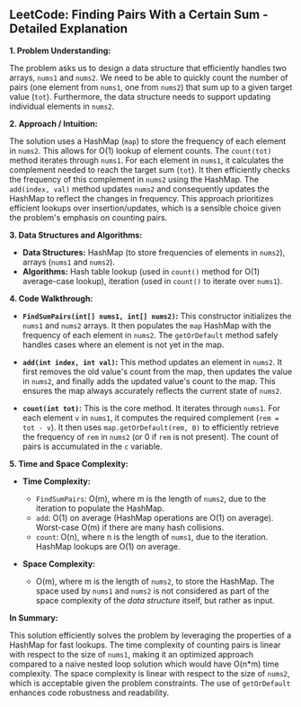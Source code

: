 ## LeetCode: Finding Pairs With a Certain Sum - Detailed Explanation

**1. Problem Understanding:**

The problem asks us to design a data structure that efficiently handles two arrays, `nums1` and `nums2`.  We need to be able to quickly count the number of pairs (one element from `nums1`, one from `nums2`) that sum up to a given target value (`tot`).  Furthermore, the data structure needs to support updating individual elements in `nums2`.

**2. Approach / Intuition:**

The solution uses a HashMap (`map`) to store the frequency of each element in `nums2`. This allows for O(1) lookup of element counts.  The `count(tot)` method iterates through `nums1`. For each element in `nums1`, it calculates the complement needed to reach the target sum (`tot`).  It then efficiently checks the frequency of this complement in `nums2` using the HashMap.  The `add(index, val)` method updates `nums2` and consequently updates the HashMap to reflect the changes in frequency.  This approach prioritizes efficient lookups over insertion/updates, which is a sensible choice given the problem's emphasis on counting pairs.

**3. Data Structures and Algorithms:**

* **Data Structures:** HashMap (to store frequencies of elements in `nums2`), arrays (`nums1` and `nums2`).
* **Algorithms:**  Hash table lookup (used in `count()` method for O(1) average-case lookup), iteration (used in `count()` to iterate over `nums1`).

**4. Code Walkthrough:**

* **`FindSumPairs(int[] nums1, int[] nums2)`:** This constructor initializes the `nums1` and `nums2` arrays. It then populates the `map` HashMap with the frequency of each element in `nums2`. The `getOrDefault` method safely handles cases where an element is not yet in the map.

* **`add(int index, int val)`:** This method updates an element in `nums2`.  It first removes the old value's count from the map, then updates the value in `nums2`, and finally adds the updated value's count to the map.  This ensures the map always accurately reflects the current state of `nums2`.

* **`count(int tot)`:** This is the core method. It iterates through `nums1`. For each element `v` in `nums1`, it computes the required complement (`rem = tot - v`).  It then uses `map.getOrDefault(rem, 0)` to efficiently retrieve the frequency of `rem` in `nums2` (or 0 if `rem` is not present).  The count of pairs is accumulated in the `c` variable.

**5. Time and Space Complexity:**

* **Time Complexity:**
    * `FindSumPairs`: O(m), where m is the length of `nums2`, due to the iteration to populate the HashMap.
    * `add`: O(1) on average (HashMap operations are O(1) on average).  Worst-case O(m) if there are many hash collisions.
    * `count`: O(n), where n is the length of `nums1`, due to the iteration.  HashMap lookups are O(1) on average.

* **Space Complexity:**
    * O(m), where m is the length of `nums2`, to store the HashMap. The space used by `nums1` and `nums2` is not considered as part of the space complexity of the *data structure* itself, but rather as input.


**In Summary:**

This solution efficiently solves the problem by leveraging the properties of a HashMap for fast lookups.  The time complexity of counting pairs is linear with respect to the size of `nums1`, making it an optimized approach compared to a naive nested loop solution which would have O(n*m) time complexity. The space complexity is linear with respect to the size of `nums2`, which is acceptable given the problem constraints.  The use of `getOrDefault` enhances code robustness and readability.
